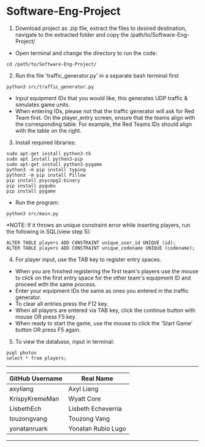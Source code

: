 # Software-Eng-Project

  1. Download project as .zip file, extract the files to desired destination, navigate to the extracted folder and copy the /path/to/Software-Eng-Project/
  - Open terminal and change the directory to run the code:
  ```
  cd /path/to/Software-Eng-Project/
  ```

  2. Run the file 'traffic_generator.py' in a separate bash terminal first
  ```
  python3 src/traffic_generator.py
  ```
  - Input equipment IDs that you would like, this generates UDP traffic & simulates game units.
  - When entering IDs, please not that the traffic generator will ask for Red Team first. On the player_entry screen, ensure that the teams align with the corresponding table. For example, the Red Teams IDs should align with the table on the right.

  3. Install required libraries:
  ```    
  sudo apt-get install python3-tk
  sudo apt install python3-pip
  sudo apt-get install python3-pygame
  python3 -m pip install typing
  python3 -m pip install Pillow
  pip install psycopg2-binary
  pip install pygubu
  pip install pygame
  ```
  - Run the program:
  ```
  python3 src/main.py
  ```
*NOTE: If it throws an unique constraint error while inserting players, run the following in SQL(view step 5):
  ```
  ALTER TABLE players ADD CONSTRAINT unique_user_id UNIQUE (id);
  ALTER TABLE players ADD CONSTRAINT unique_codename UNIQUE (codename);
  ```

  4. For player input, use the TAB key to register entry spaces.
  - When you are finished registering the first team's players use the mouse to click on the first entry space for the other team's equipment ID and proceed with the same process.
  - Enter your equipment IDs the same as ones you entered in the traffic generator.
  - To clear all entries press the F12 key. 
  - When all players are entered via TAB key, click the continue button with mouse OR press F5 key. 
  - When ready to start the game, use the mouse to click the 'Start Game' button OR press F5 again.

  5. To view the database, input in terminal:
  ```
  psql photon
  select * from players;
  ```
 _______________________________________
| GitHub Username  | Real Name          |
|------------------|--------------------|
| axyliang         | Axyl Liang         |
| KrispyKremeMan   | Wyatt Core         |
| LisbethEch       | Lisbeth Echeverria |
| touzongvang      | Touzong Vang       |
| yonatanruark     | Yonatan Rubio Lugo |
 _______________________________________
